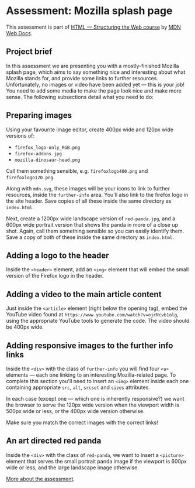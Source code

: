 # Assessment: Mozilla splash page

This assessment is part of [HTML — Structuring the Web course](https://developer.mozilla.org/en-US/docs/Learn/HTML) by [MDN Web Docs](https://developer.mozilla.org/).

## Project brief

In this assessment we are presenting you with a mostly-finished Mozilla splash page, which aims to say something nice and interesting about what Mozilla stands for, and provide some links to further resources. Unfortunately, no images or video have been added yet — this is your job! You need to add some media to make the page look nice and make more sense. The following subsections detail what you need to do:

## Preparing images

Using your favourite image editor, create 400px wide and 120px wide versions of:

* `firefox_logo-only_RGB.png`
* `firefox-addons.jpg`
* `mozilla-dinosaur-head.png`

Call them something sensible, e.g. `firefoxlogo400.png` and `firefoxlogo120.png`.

Along with `mdn.svg`, these images will be your icons to link to further resources, inside the `further-info` area. You'll also link to the firefox logo in the site header. Save copies of all these inside the same directory as `index.html`.

Next, create a 1200px wide landscape version of `red-panda.jpg`, and a 600px wide portrait version that shows the panda in more of a close up shot. Again, call them something sensible so you can easily identify them. Save a copy of both of these inside the same directory as `index.html`.

## Adding a logo to the header

Inside the `<header>` element, add an `<img>` element that will embed the small version of the Firefox logo in the header.

## Adding a video to the main article content

Just inside the `<article>` element (right below the opening tag), embed the YouTube video found at `https://www.youtube.com/watch?v=ojcNcvb1olg`, using the appropriate YouTube tools to generate the code. The video should be 400px wide.

## Adding responsive images to the further info links

Inside the `<div>` with the class of `further-info` you will find four `<a>` elements — each one linking to an interesting Mozilla-related page. To complete this section you'll need to insert an `<img>` element inside each one containing appropriate `src`, `alt`, `srcset` and `sizes` attributes.

In each case (except one — which one is inherently responsive?) we want the browser to serve the 120px wide version when the viewport width is 500px wide or less, or the 400px wide version otherwise.

Make sure you match the correct images with the correct links!

## An art directed red panda

Inside the `<div>` with the class of `red-panda`, we want to insert a `<picture>` element that serves the small portrait panda image if the viewport is 600px wide or less, and the large landscape image otherwise.

[More about the assessment](https://developer.mozilla.org/en-US/docs/Learn/HTML/Introduction_to_HTML/Structuring_a_page_of_content).
